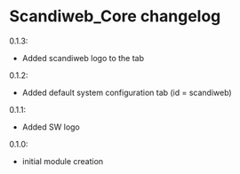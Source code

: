 Scandiweb_Core changelog
========================

0.1.3:
- Added scandiweb logo to the tab

0.1.2:
- Added default system configuration tab (id = scandiweb)

0.1.1:
- Added SW logo

0.1.0:
- initial module creation